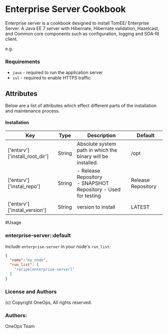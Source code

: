 # Enterprise Server Cookbook #
Enterprise server is a cookbook designed to install TomEE/ Enterprise Server.
A Java EE 7 server with Hibernate, Hibernate validation, Hazelcast, and Common
core components such as configuration, logging and SOA-RI client.

e.g.
### Requirements
- `java` - required to run the application server
- `ssl` - required to enable HTTPS traffic

## Attributes

Below are a list of attributes which effect different parts of the installation and maintenance process.


#### Installation<br>

|Key|Type|Description|Default|
|---|---|---|---|
|['entsrv']['install_root_dir']|String|Absolute system path in which the binary will be installed.|/opt|
|['entsrv']['instal_repo']|String|- Release Repository<br>- SNAPSHOT Repository - Used for testing|Release Repository|
|['entsrv']['instal_version']|String|version to install|LATEST|

#Usage

### enterprise-server::default
Include `enterprise-server` in your node's `run_list`:

```json
{
  "name":"my_node",
  "run_list": [
    "recipe[enterprise-server]"
  ]
}
```

### License and Authors
(c) Copyright OneOps, All rights reserved.

### Authors:
OneOps Team
